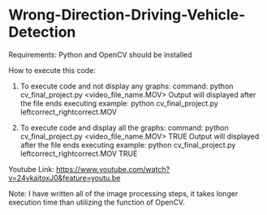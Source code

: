 # Wrong-Direction-Driving-Vehicle-Detection

Requirements: Python and OpenCV should be installed

How to execute this code:

1. To execute code and not display any graphs:
command: python cv_final_project.py <video_file_name.MOV>
Output will displayed after the file ends executing
example: python cv_final_project.py leftcorrect_rightcorrect.MOV

2. To execute code and display all the graphs:
command: python cv_final_project.py <video_file_name.MOV> TRUE
Output will displayed after the file ends executing
example: python cv_final_project.py leftcorrect_rightcorrect.MOV TRUE

Youtube Link: https://www.youtube.com/watch?v=24vkaitoxJ0&feature=youtu.be

Note: I have written all of the image processing steps, it takes longer execution time than utilizing the function of OpenCV.
